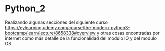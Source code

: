 # Python_2
Realizando algunas secciones del siguiente curso https://eylearning.udemy.com/course/the-modern-python3-bootcamp/learn/lecture/8658338#overview y otras cosas encontradas por internet como más detalle de la funcionalidad del modulo IO y del modulo OS.
